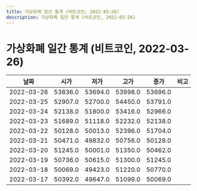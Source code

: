 ```yaml
---
title: 가상화폐 일간 통계 (비트코인, 2022-03-26)
description: 가상화폐 일간 통계 (비트코인, 2022-03-26)
---
```


가상화폐 일간 통계 (비트코인, 2022-03-26)
===

|날짜|시가|저가|고가|종가|비고|
|--|--|--|--|--|--|
|2022-03-26|53836.0|53694.0|53998.0|53696.0|    |
|2022-03-25|52907.0|52700.0|54450.0|53791.0|    |
|2022-03-24|52138.0|51800.0|53416.0|52966.0|    |
|2022-03-23|51689.0|51118.0|52232.0|52138.0|    |
|2022-03-22|50128.0|50013.0|52396.0|51704.0|    |
|2022-03-21|50471.0|49832.0|50756.0|50128.0|    |
|2022-03-20|51245.0|50001.0|51350.0|50462.0|    |
|2022-03-19|50736.0|50615.0|51300.0|51245.0|    |
|2022-03-18|50069.0|49423.0|51220.0|50770.0|    |
|2022-03-17|50392.0|49647.0|51099.0|50069.0|    |
